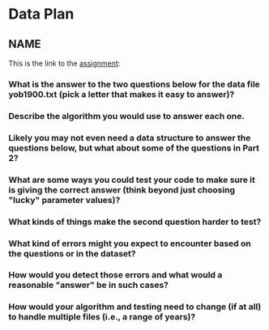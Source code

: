 # Data Plan
## NAME

This is the link to the [assignment](http://www.cs.duke.edu/courses/compsci307/current/assign/01_data/):


### What is the answer to the two questions below for the data file yob1900.txt (pick a letter that makes it easy to answer)? 

### Describe the algorithm you would use to answer each one.

### Likely you may not even need a data structure to answer the questions below, but what about some of the questions in Part 2?

### What are some ways you could test your code to make sure it is giving the correct answer (think beyond just choosing "lucky" parameter values)?

### What kinds of things make the second question harder to test?

### What kind of errors might you expect to encounter based on the questions or in the dataset?

### How would you detect those errors and what would a reasonable "answer" be in such cases?

### How would your algorithm and testing need to change (if at all) to handle multiple files (i.e., a range of years)?

